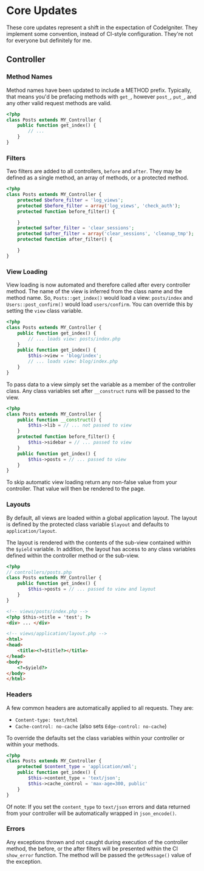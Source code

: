 # Core Updates

These core updates represent a shift in the expectation of CodeIgniter. They implement some convention, instead of CI-style configuration. They're not for everyone but definitely for me.

## Controller

### Method Names

Method names have been updated to include a METHOD prefix. Typically, that means you'd be prefacing methods with `get_`, however `post_`, `put_`, and any other valid request methods are valid.

```php
<?php
class Posts extends MY_Controller {
    public function get_index() {
        // ...
    }
}
```

### Filters

Two filters are added to all controllers, `before` and `after`. They may be defined as a single method, an array of methods, or a protected method.

```php
<?php
class Posts extends MY_Controller {
    protected $before_filter = 'log_views';
    protected $before_filter = array('log_views', 'check_auth');
    protected function before_filter() {

    }
    protected $after_filter = 'clear_sessions';
    protected $after_filter = array('clear_sessions', 'cleanup_tmp');
    protected function after_filter() {

    }
}
```

### View Loading

View loading is now automated and therefore called after every controller method. The name of the view is inferred from the class name and the method name. So, `Posts::get_index()` would load a view: `posts/index` and `Users::post_confirm()` would load `users/confirm`. You can override this by setting the `view` class variable.

```php
<?php
class Posts extends MY_Controller {
    public function get_index() {
        // ... loads view: posts/index.php
    }
    public function get_index() {
        $this->view = 'blog/index';
        // ... loads view: blog/index.php
    }
}
```

To pass data to a view simply set the variable as a member of the controller class. Any class variables set after `__construct` runs will be passed to the view.

```php
<?php
class Posts extends MY_Controller {
    public function __construct() {
        $this->lib = // ... not passed to view
    }
    protected function before_filter() {
        $this->sidebar = // ... passed to view
    }
    public function get_index() {
        $this->posts = // ... passed to view
    }
}
```

To skip automatic view loading return any non-false value from your controller. That value will then be rendered to the page.

### Layouts

By default, all views are loaded within a global application layout. The layout is defined by the protected class variable `$layout` and defaults to `application/layout`.

The layout is rendered with the contents of the sub-view contained within the `$yield` variable. In addition, the layout has access to any class variables defined within the controller method or the sub-view.

```php
<?php
// controllers/posts.php
class Posts extends MY_Controller {
    public function get_index() {
        $this->posts = // ... passed to view and layout
    }
}
```

```html
<!-- views/posts/index.php -->
<?php $this->title = 'test'; ?>
<div> ... </div>
```

```html
<!-- views/application/layout.php -->
<html>
<head>
    <title><?=$title?></title>
</head>
<body>
    <?=$yield?>
</body>
</html>
```

### Headers

A few common headers are automatically applied to all requests. They are:

* `Content-type: text/html`
* `Cache-control: no-cache` (also sets `Edge-control: no-cache`)

To override the defaults set the class variables within your controller or within your methods.

```php
<?php
class Posts extends MY_Controller {
    protected $content_type = 'application/xml';
    public function get_index() {
        $this->content_type = 'text/json';
        $this->cache_control = 'max-age=300, public'
    }
}
```

Of note: If you set the `content_type` to `text/json` errors and data returned
from your controller will be automatically wrapped in `json_encode()`.

### Errors

Any exceptions thrown and not caught during execution of the controller method, the before, or the after filters will be presented within the CI `show_error` function. The method will be passed the `getMessage()` value of the exception.
